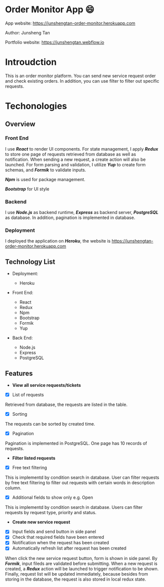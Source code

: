 # Order Monitor App 😄

App website: https://junshengtan-order-monitor.herokuapp.com

Author: Junsheng Tan

Portfolio website: https://junshengtan.webflow.io

# Introudction

This is an order monitor platform. You can send new service request order and check existing orders. In addition, you can use filter to filter out specific requests.

# Techonologies

## Overview

### Front End

I use ***React*** to render UI components. For state management, I apply ***Redux*** to store one page of requests retrieved from database as well as notification. When sending a new request, a create action will also be launched. For form parsing and validation, I utilize ***Yup*** to create form schemas, and ***Formik*** to validate inputs.

***Npm*** is used for package management.

***Bootstrap*** for UI style

### Backend

I use ***Node.js*** as backend runtime, ***Express*** as backend server, ***PostgreSQL*** as database. In addition, pagination is implemented in database.

### Deployment

I deployed the application on ***Heroku***, the website is https://junshengtan-order-monitor.herokuapp.com

## Technology List

* Deployment: 
  + Heroku

* Front End:
  + React
  + Redux
  + Npm
  + Bootstrap
  + Formik
  + Yup

* Back End:
  + Node.js
  + Express
  + PostgreSQL

## Features

* __View all service requests/tickets__
* [x] List of requests

Retrieved from database, the requests are listed in the table. 

* [x]  Sorting

The requests can be sorted by created time.

* [x]  Pagination

 Pagination is implemented in PostgreSQL. One page has 10 records of requests.

* __Filter listed requests__
* [x] Free text filtering

This is implementd by condition search in database. User can filter requests by free text filtering to filter out requests with certain words in description column. 

* [x] Additional fields to show only e.g. Open

This is implementd by condition search in database. Users can filter requests by request type, priority and status.

* __Create new service request__
* [x] Input fields and send button in side panel
* [x] Check that required fields have been entered
* [x] Notification when the request has been created
* [x] Automatically refresh list after request has been created

When click the new service request button, form is shown in side panel. By ***Formik***, input fileds are validated before submitting. When a new request is created, a ***Redux*** action will be launched to trigger notification to be shown. Finally, request list will be updated immediately, because besides from storing in the database, the request is also stored in local redux state.
